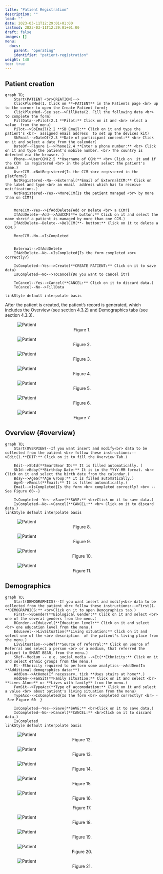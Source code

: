 ```yaml
---
title: "Patient Registration"
description: ""
lead: ""
date: 2023-03-11T12:29:01+01:00
lastmod: 2023-03-11T12:29:01+01:00
draft: false
images: []
menu:
  docs:
    parent: "operating"
    identifier: "patient-registration"
weight: 140
toc: true
---
```


## Patient creation


```mermaid
graph TD;
    Start(PATIENT <br>CREATION)-->
    ClickPlusMed(1. Click on **+PATIENT** in the Patients page <br> up to the corner to open the Create Patient form);
    ClickPlusMed--See sec-->FillData(2. Fill the following data <br> to complete the form)
    FillData-->Pilot(2.1 **Pilot:** Click on it and <br> select a value  from the menu)
    Pilot-->SbEmail(2.2 **SB Email:** Click on it and type the patient's <br>  assigned email address  to set up the devices kit)
    SbEmail-->DateOf(2.3 **Date of participant consent:** <br> Click on it and select a date from the calendar)
    DateOf--Figure 1-->Phone(2.4 **Enter a phone number:** <br> Click on it and type the patient's mobile number. <br> The country is detected via the browser. )
    Phone-->UserCCM(2.5 **Username of CCM:** <br> Click on  it and if the CCM  is registered <br> in the platform select the patient's name.)
    UserCCM-->NotRegistered{Is the CCM <br> registered in the platform?}
    NotRegistered--No-->External(**Email of ExternalCCM:** Click on the label and type <br> an email  address which has to receive notifications.)
    NotRegistered--Yes-->MoreCCM{Is the patient managed <br> by more than on CCM?}
	
	
	MoreCCM--Yes-->IfAddDelete{Add or Delete <br> a CCM?}
    IfAddDelete--Add-->AddCCM(**+ button:** Click on it and select the name <br>if a patient is managed by more than one CCM.)
    IfAddDelete--Delete-->DelCCM(**- button:** Click on it to delete a CCM.)

	MoreCCM--No-->IsCompleted
    

	External-->IfAddDelete
	IfAddDelete--No-->IsCompleted{Is the form completed <br> correctly?}

	IsCompleted--Yes-->Create(**CREATE PATIENT:** Click on it to save data)
	IsCompleted--No-->ToCancel{Do you want to cancel it?}
	
	ToCancel--Yes-->Cancel(**CANCEL:** Click on it to discard data.)
	ToCancel--No-->FillData

linkStyle default interpolate basis
```

After the patient is created, the patient’s record is generated, which includes the Overview (see section 4.3.2) and Demographics tabs (see section 4.3.3).

<figure id="Pic_32" >
<img src="images/Pic_32.png" alt="Patient">
<figcaption style="text-align:center">Figure 1. </figcaption>
</figure>

<figure id="Pic_33" class="centered-figure">
<img src="images/Pic_33.png" alt="Patient">
<figcaption style="text-align:center">Figure 2. </figcaption>
</figure>



<figure id="Pic_34" >
<img src="images/Pic_34.png" alt="Patient">
<figcaption style="text-align:center">Figure 3. </figcaption>
</figure>



<figure id="Pic_35" >
<img src="images/Pic_35.png" alt="Patient">
<figcaption style="text-align:center">Figure 4. </figcaption>
</figure>



<figure id="Pic_36" >
<img src="images/Pic_36.png" alt="Patient">
<figcaption style="text-align:center">Figure 5. </figcaption>
</figure>


<figure id="Pic_37" >
<img src="images/Pic_37.png" alt="Patient">
<figcaption style="text-align:center">Figure 6. </figcaption>
</figure>



<figure id="Pic_38" class="centered-figure">
<img src="images/Pic_38.png" alt="Patient">
<figcaption style="text-align:center">Figure 7. </figcaption>
</figure>


</figure>

## Overview {#overview}

```mermaid
graph TD;
    Start(OVERVIEW)--If you want insert and modify<br> data to be collected from the patient <br> follow these instructions:-->Edit(1.**EDIT:** Click on it to fill the Overview Tab.)
    
    Edit-->SbId(**SmartBear ID:** It is filled automatically. )
    SbId-->Bday(**Birthday Date:** It is in the YYYY-MM format. <br> Click on it and select the birth date from the calendar.)
    Bday-->AgeG(**Age Group:** It is filled automatically.)
    AgeG-->Email(**Email:** It is filled automatically.)
    Email-->IsCompleted{Is the form <br> completed correctly? <br> --See Figure 60--}

	IsCompleted--Yes-->Save(**SAVE:** <br>Click on it to save data.)
	IsCompleted--No-->Cancel(**CANCEL:** <br> Click on it to discard data.)
linkStyle default interpolate basis
```


<figure id="Pic_40" >
<img src="images/Pic_40.png" alt="Patient">
<figcaption style="text-align:center">Figure 8.</figcaption>
</figure>




<figure id="Pic_41" >
<img src="images/Pic_41.png" alt="Patient">
<figcaption style="text-align:center">Figure 9. </figcaption>
</figure>

<figure id="Pic_42" >
<img src="images/Pic_42.png" alt="Patient">
<figcaption style="text-align:center">Figure 10. </figcaption>
</figure>




<figure id="Pic_43" >
<img src="images/Pic_43.png" alt="Patient">
<figcaption style="text-align:center">Figure 11. </figcaption>
</figure>



## Demographics

```mermaid
graph TD;
	Start(DEMOGRAPHICS)--If you want insert and modify<br> data to be collected from the patient <br> follow these instructions:-->First(1. **DEMOGRAPHICS:** <br>Click on it to open Demographics tab.)
	First-->BGender(**Biological Gender:** Click on it and select <br> one of the several genders from the menu.)
    BGender-->EduLevel(**Education level:** Click on it and select <br> one education level from the menu.)
    EduLevel-->LivSituation(**Living situation:** Click on it and select one of the <br> description  of the patient's living place from the menu.)
    LivSituation-->SRef(**Source of referral:** Click on Source of Referral and select a person <br> or a medium, that referred the patient to SMART BEAR, from the menu.)
    SRef--Medium -- e.g. social media -->Et(**Ethnicity:** Click on it and select ethnic groups from the menu.)
    Et--Ethnicity required to perform some analytics-->AddDem(In **Additional demographics data:**)
	AddDem-->AtHome(If necessary, tick **Uses stairs at home**.)
	AddDem-->FamSit(**Family situation:** Click on it and select <br> **Lives Alone** or **Lives with family** from the menu.)
	FamSit-->TypeAcc(**Type of accomodation:** Click on it and select a value <br> about patient's living situation from the menu)
	TypeAcc-->IsCompleted{Is the form <br> completed correctly? <br> --See Figure 60--}

	IsCompleted--Yes-->Save(**SAVE:** <br>Click on it to save data.)
	IsCompleted--No-->Cancel(**CANCEL:** <br>Click on it to discard data.)
	IsCompleted
linkStyle default interpolate basis
```


<figure id="Pic_44" >
<img src="images/Pic_44.png" alt="Patient">
<figcaption style="text-align:center">Figure 12.</figcaption>
</figure>





<figure id="Pic_45" >
<img src="images/Pic_45.png" alt="Patient">
<figcaption style="text-align:center">Figure 13.</figcaption>
</figure>





<figure id="Pic_46" >
<img src="images/Pic_46.png" alt="Patient">
<figcaption style="text-align:center">Figure 14.</figcaption>
</figure>





<figure id="Pic_47" >
<img src="images/Pic_47.png" alt="Patient">
<figcaption style="text-align:center">Figure 15.</figcaption>
</figure>





<figure id="Pic_48" >
<img src="images/Pic_48.png" alt="Patient">
<figcaption style="text-align:center">Figure 16.</figcaption>
</figure>





<figure id="Pic_49 >
<img src="images/Pic_49.png" alt="Patient">
<figcaption style="text-align:center">Figure 17.</figcaption>
</figure>



<figure id="Pic_50" >
<img src="images/Pic_50.png" alt="Patient">
<figcaption style="text-align:center">Figure 18.</figcaption>
</figure>





<figure id="Pic_51" >
<img src="images/Pic_51.png" alt="Patient">
<figcaption style="text-align:center">Figure 19.</figcaption>
</figure>




<figure id="Pic_52" >
<img src="images/Pic_52.png" alt="Patient">
<figcaption style="text-align:center">Figure 20.</figcaption>
</figure>





<figure id="Pic_53" >
<img src="images/Pic_53.png" alt="Patient">
<figcaption style="text-align:center">Figure 21.</figcaption>
</figure>






